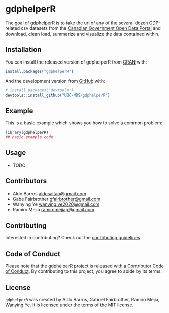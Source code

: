 
<!-- README.md is generated from README.Rmd. Please edit that file -->

# gdphelperR

<!-- badges: start -->
<!-- badges: end -->

The goal of gdphelperR is to take the url of any of the several dozen
GDP-related csv datasets from the [Canadian Government Open Data
Portal](https://open.canada.ca/en/open-data) and download, clean load,
summarize and visualize the data contained within.

## Installation

You can install the released version of gdphelperR from
[CRAN](https://CRAN.R-project.org) with:

``` r
install.packages("gdphelperR")
```

And the development version from [GitHub](https://github.com/) with:

``` r
# install.packages("devtools")
devtools::install_github("UBC-MDS/gdphelperR")
```

## Example

This is a basic example which shows you how to solve a common problem:

``` r
library(gdphelperR)
## basic example code
```

## Usage

-   TODO

## Contributors

-   Aldo Barros <aldosaltao@gmail.com>
-   Gabe Fairbrother <gfairbrother@gmail.com>
-   Wanying Ye <wanying.ye2020@gmail.com>
-   Ramiro Mejia <ramiromejiap@gmail.com>

## Contributing

Interested in contributing? Check out the [contributing
guidelines](https://github.com/UBC-MDS/Group_03_GOV_CA_GDP_HELPER/blob/main/CONTRIBUTING.md).

## Code of Conduct

Please note that the gdphelperR project is released with a [Contributor
Code of
Conduct](https://contributor-covenant.org/version/2/0/CODE_OF_CONDUCT.html).
By contributing to this project, you agree to abide by its terms.

## License

`gdphelperR` was created by Aldo Barros, Gabriel Fairbrother, Ramiro
Mejia, Wanying Ye. It is licensed under the terms of the MIT license.
